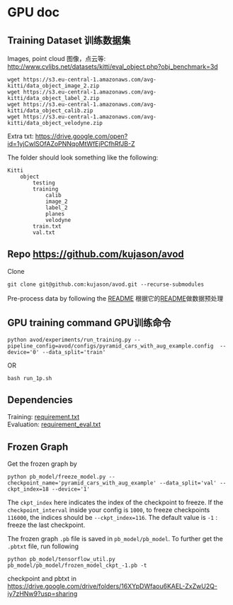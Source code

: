 # GPU doc

## Training Dataset 训练数据集
Images, point cloud 图像，点云等: http://www.cvlibs.net/datasets/kitti/eval_object.php?obj_benchmark=3d
```
wget https://s3.eu-central-1.amazonaws.com/avg-kitti/data_object_image_2.zip
wget https://s3.eu-central-1.amazonaws.com/avg-kitti/data_object_label_2.zip
wget https://s3.eu-central-1.amazonaws.com/avg-kitti/data_object_calib.zip
wget https://s3.eu-central-1.amazonaws.com/avg-kitti/data_object_velodyne.zip
```
Extra txt: https://drive.google.com/open?id=1yjCwlSOfAZoPNNqoMtWfEjPCfhRfJB-Z

The folder should look something like the following:
```
Kitti
    object
        testing
        training
            calib
            image_2
            label_2
            planes
            velodyne
        train.txt
        val.txt
```

## Repo https://github.com/kujason/avod
Clone
```
git clone git@github.com:kujason/avod.git --recurse-submodules
```
Pre-process data by following the [README](README.md)  根据它的[README](README.md)做数据预处理

## GPU training command GPU训练命令

```
python avod/experiments/run_training.py --pipeline_config=avod/configs/pyramid_cars_with_aug_example.config  --device='0' --data_split='train'
```
OR
```
bash run_1p.sh
```
## Dependencies

Training: [requirement.txt](requirement.txt) <br>
Evaluation: [requirement_eval.txt](requirement_eval.txt)

## Frozen Graph

Get the frozen graph by

```
python pb_model/freeze_model.py --checkpoint_name='pyramid_cars_with_aug_example' --data_split='val' --ckpt_index=18 --device='1'
```
The `ckpt_index` here indicates the index of the checkpoint to freeze. If the `checkpoint_interval` inside your config is `1000`, to freeze checkpoints `116000`, the indices should be `--ckpt_index=116`. The default value is `-1` : freeze the last checkpoint. 

The frozen graph `.pb` file is saved in `pb_model/pb_model`. To further get the `.pbtxt` file, run following
```
python pb_model/tensorflow_util.py pb_model/pb_model/frozen_model_ckpt_-1.pb -t
```

checkpoint and pbtxt in 
https://drive.google.com/drive/folders/16XYpDWfaou6KAEL-ZxZwU2Q-iy7zHNw9?usp=sharing
